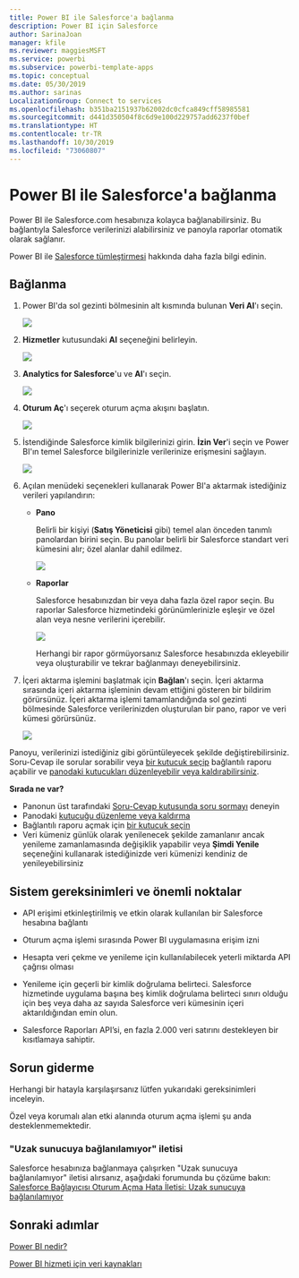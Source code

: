 ```yaml
---
title: Power BI ile Salesforce'a bağlanma
description: Power BI için Salesforce
author: SarinaJoan
manager: kfile
ms.reviewer: maggiesMSFT
ms.service: powerbi
ms.subservice: powerbi-template-apps
ms.topic: conceptual
ms.date: 05/30/2019
ms.author: sarinas
LocalizationGroup: Connect to services
ms.openlocfilehash: b351ba2151937b62002dc0cfca849cff58985581
ms.sourcegitcommit: d441d350504f8c6d9e100d229757add6237f0bef
ms.translationtype: HT
ms.contentlocale: tr-TR
ms.lasthandoff: 10/30/2019
ms.locfileid: "73060807"
---
```

# <a name="connect-to-salesforce-with-power-bi"></a>Power BI ile Salesforce'a bağlanma
Power BI ile Salesforce.com hesabınıza kolayca bağlanabilirsiniz. Bu bağlantıyla Salesforce verilerinizi alabilirsiniz ve panoyla raporlar otomatik olarak sağlanır.

Power BI ile [Salesforce tümleştirmesi](https://powerbi.microsoft.com/integrations/salesforce) hakkında daha fazla bilgi edinin.

## <a name="how-to-connect"></a>Bağlanma
1. Power BI'da sol gezinti bölmesinin alt kısmında bulunan **Veri Al**'ı seçin.
   
   ![](media/service-connect-to-salesforce/pbi_getdata.png) 
2. **Hizmetler** kutusundaki **Al** seçeneğini belirleyin.
   
   ![](media/service-connect-to-salesforce/pbi_getservices.png) 
3. **Analytics for Salesforce**'u ve **Al**'ı seçin.  
   
   ![](media/service-connect-to-salesforce/salesforce.png)
4. **Oturum Aç**'ı seçerek oturum açma akışını başlatın.
   
    ![](media/service-connect-to-salesforce/dialog.png)
5. İstendiğinde Salesforce kimlik bilgilerinizi girin. **İzin Ver**'i seçin ve Power BI'ın temel Salesforce bilgilerinizle verilerinize erişmesini sağlayın.
   
   ![](media/service-connect-to-salesforce/sf_authorize.png)
6. Açılan menüdeki seçenekleri kullanarak Power BI'a aktarmak istediğiniz verileri yapılandırın:
   
   * **Pano**
     
     Belirli bir kişiyi (**Satış Yöneticisi** gibi) temel alan önceden tanımlı panolardan birini seçin. Bu panolar belirli bir Salesforce standart veri kümesini alır; özel alanlar dahil edilmez.
     
     ![](media/service-connect-to-salesforce/pbi_salesforcechooserole.png)
   * **Raporlar**
     
     Salesforce hesabınızdan bir veya daha fazla özel rapor seçin. Bu raporlar Salesforce hizmetindeki görünümlerinizle eşleşir ve özel alan veya nesne verilerini içerebilir.
     
     ![](media/service-connect-to-salesforce/pbi_salesforcereports.png)
     
     Herhangi bir rapor görmüyorsanız Salesforce hesabınızda ekleyebilir veya oluşturabilir ve tekrar bağlanmayı deneyebilirsiniz.

7. İçeri aktarma işlemini başlatmak için **Bağlan**'ı seçin. İçeri aktarma sırasında içeri aktarma işleminin devam ettiğini gösteren bir bildirim görürsünüz. İçeri aktarma işlemi tamamlandığında sol gezinti bölmesinde Salesforce verilerinizden oluşturulan bir pano, rapor ve veri kümesi görürsünüz.
   
   ![](media/service-connect-to-salesforce/pbi_getdatasalesforcedash.png)

Panoyu, verilerinizi istediğiniz gibi görüntüleyecek şekilde değiştirebilirsiniz. Soru-Cevap ile sorular sorabilir veya [bir kutucuk seçip](consumer/end-user-tiles.md) bağlantılı raporu açabilir ve [panodaki kutucukları düzenleyebilir veya kaldırabilirsiniz](service-dashboard-edit-tile.md).

**Sırada ne var?**

* Panonun üst tarafındaki [Soru-Cevap kutusunda soru sormayı](consumer/end-user-q-and-a.md) deneyin
* Panodaki [kutucuğu düzenleme veya kaldırma](service-dashboard-edit-tile.md)
* Bağlantılı raporu açmak için [bir kutucuk seçin](service-dashboard-tiles.md)
* Veri kümeniz günlük olarak yenilenecek şekilde zamanlanır ancak yenileme zamanlamasında değişiklik yapabilir veya **Şimdi Yenile** seçeneğini kullanarak istediğinizde veri kümenizi kendiniz de yenileyebilirsiniz

## <a name="system-requirements-and-considerations"></a>Sistem gereksinimleri ve önemli noktalar

- API erişimi etkinleştirilmiş ve etkin olarak kullanılan bir Salesforce hesabına bağlantı

- Oturum açma işlemi sırasında Power BI uygulamasına erişim izni

- Hesapta veri çekme ve yenileme için kullanılabilecek yeterli miktarda API çağrısı olması

- Yenileme için geçerli bir kimlik doğrulama belirteci. Salesforce hizmetinde uygulama başına beş kimlik doğrulama belirteci sınırı olduğu için beş veya daha az sayıda Salesforce veri kümesinin içeri aktarıldığından emin olun.

- Salesforce Raporları API’si, en fazla 2.000 veri satırını destekleyen bir kısıtlamaya sahiptir.


## <a name="troubleshooting"></a>Sorun giderme

Herhangi bir hatayla karşılaşırsanız lütfen yukarıdaki gereksinimleri inceleyin. 

Özel veya korumalı alan etki alanında oturum açma işlemi şu anda desteklenmemektedir.

### <a name="unable-to-connect-to-the-remote-server-message"></a>"Uzak sunucuya bağlanılamıyor" iletisi

Salesforce hesabınıza bağlanmaya çalışırken "Uzak sunucuya bağlanılamıyor" iletisi alırsanız, aşağıdaki forumunda bu çözüme bakın: [Salesforce Bağlayıcısı Oturum Açma Hata İletisi: Uzak sunucuya bağlanılamıyor](https://www.outsystems.com/forums/Forum_TopicView.aspx?TopicId=17674&TopicName=log-in-error-message-unable-to-connect-to-the-remote-server&)


## <a name="next-steps"></a>Sonraki adımlar
[Power BI nedir?](fundamentals/power-bi-overview.md)

[Power BI hizmeti için veri kaynakları](service-get-data.md)

